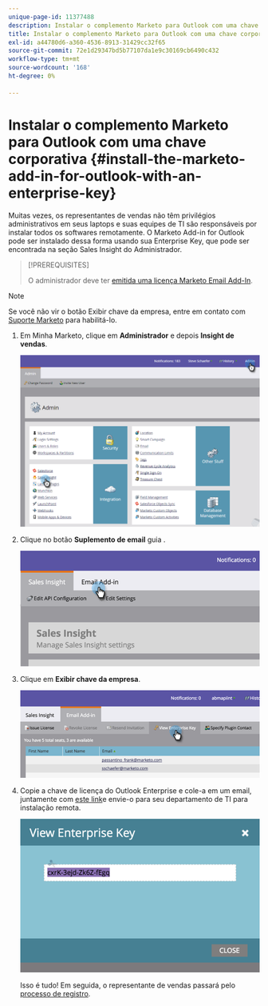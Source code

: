 ```yaml
---
unique-page-id: 11377488
description: Instalar o complemento Marketo para Outlook com uma chave corporativa - Documentos da Marketo - Documentação do produto
title: Instalar o complemento Marketo para Outlook com uma chave corporativa
exl-id: a44780d6-a360-4536-8913-31429cc32f65
source-git-commit: 72e1d29347bd5b77107da1e9c30169cb6490c432
workflow-type: tm+mt
source-wordcount: '168'
ht-degree: 0%

---
```


# Instalar o complemento Marketo para Outlook com uma chave corporativa {#install-the-marketo-add-in-for-outlook-with-an-enterprise-key}

Muitas vezes, os representantes de vendas não têm privilégios administrativos em seus laptops e suas equipes de TI são responsáveis por instalar todos os softwares remotamente. O Marketo Add-in for Outlook pode ser instalado dessa forma usando sua Enterprise Key, que pode ser encontrada na seção Sales Insight do Administrador.

>[!PREREQUISITES]
>
>O administrador deve ter [emitida uma licença Marketo Email Add-In](/help/marketo/product-docs/marketo-sales-insight/msi-outlook-plugin/issue-a-marketo-email-add-in-license.md).

>[!NOTE]
>
>Se você não vir o botão Exibir chave da empresa, entre em contato com [Suporte Marketo](https://nation.marketo.com/t5/Support/ct-p/Support) para habilitá-lo.

1. Em Minha Marketo, clique em **Administrador** e depois **Insight de vendas**.

   ![](assets/image2016-7-25-14-3a22-3a12.png)

1. Clique no botão **Suplemento de email** guia .

   ![](assets/image2016-7-25-14-3a23-3a57.png)

1. Clique em **Exibir chave da empresa**.

   ![](assets/image2016-7-25-14-3a35-3a38.png)

1. Copie a chave de licença do Outlook Enterprise e cole-a em um email, juntamente com [este link](/help/marketo/product-docs/marketo-sales-insight/msi-outlook-plugin/marketo-outlook-plugin-installation-by-it.md)e envie-o para seu departamento de TI para instalação remota.

   ![](assets/image2016-7-25-14-3a39-3a9.png)

   Isso é tudo! Em seguida, o representante de vendas passará pelo [processo de registro](/help/marketo/product-docs/marketo-sales-insight/msi-outlook-plugin/authorize-the-marketo-outlook-plugin.md).
